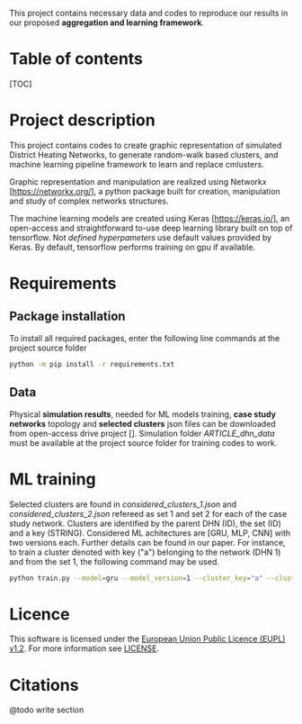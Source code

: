 
This project contains necessary data and codes to reproduce our results in our proposed **aggregation and learning framework**. 

# Table of contents

[TOC]


# Project description

This project contains codes to create graphic representation of simulated District Heating Networks, to generate random-walk based clusters, and machine learning pipeline framework to learn and replace cmlusters. 

Graphic representation and manipulation are realized using Networkx [https://networkx.org/], a python package built for creation, manipulation and study of complex networks structures.

The machine learning models are created using Keras [https://keras.io/], an open-access and straightforward to-use deep learning library built on top of tensorflow. Not *defined hyperpameters* use default values provided by Keras. By default, tensorflow performs training on gpu if available.


# Requirements

## Package installation

To install all required packages, enter the following line commands at the project source folder

```bash
python -m pip install -r requirements.txt
``` 

## Data

Physical **simulation results**, needed for ML models training, **case study networks** topology and **selected clusters** json files can be downloaded from open-access drive project []. Simulation folder *ARTICLE_dhn_data* must be available at the project source folder for training codes to work.


# ML training

Selected clusters are found in *considered_clusters_1.json* and *considered_clusters_2.json* refereed as set 1 and set 2 for each of the case study network. Clusters are identified by the parent DHN (ID), the set (ID) and a key (STRING). Considered ML achitectures are [GRU, MLP, CNN] with two versions each. Further details can be found in our paper. For instance, to train a cluster denoted with key ("a") belonging to the network (DHN 1) and from the set 1, the following command may be used.

```bash
python train.py --model=gru --model_version=1 --cluster_key="a" --cluster_dhn_id=1 --cluster_set_id=1

```


# Licence

This software is licensed under the [European Union Public Licence (EUPL) v1.2](https://joinup.ec.europa.eu/page/eupl-text-11-12).
For more information see [LICENSE](LICENSE).


# Citations

@todo write section